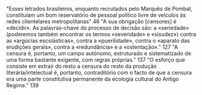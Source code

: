 "Esses letrados brasileiros, enquanto recrutados pelo Marquês de Pombal, constituíam um bom reservatório de pessoal político livre de veículos às redes clientelares metropolitanas" 46
"A sua obrigação [censores] é «decidir». As palavras-chave do processo de decisão são: a «seriedade» (poderemos também encontrar os termos «severidade» e «sisudez») contra as «argúcias escolásticas», contra a «puerilidade», contra o «aparato das erudições gerais», contra a «redundância» e a «ostentação»." 127
"A censura é, portanto, um campo autónomo, estruturado e sistematizado de uma forma bastante exigente, com regras próprias." 137
"O esforço que consiste em extrair do resto a censura do resto da produção literária/intelectual é, portanto, contraditório com o facto de que a censura era uma parte constitutiva permanente da ecologia cultural do Antigo Regime." 139
 